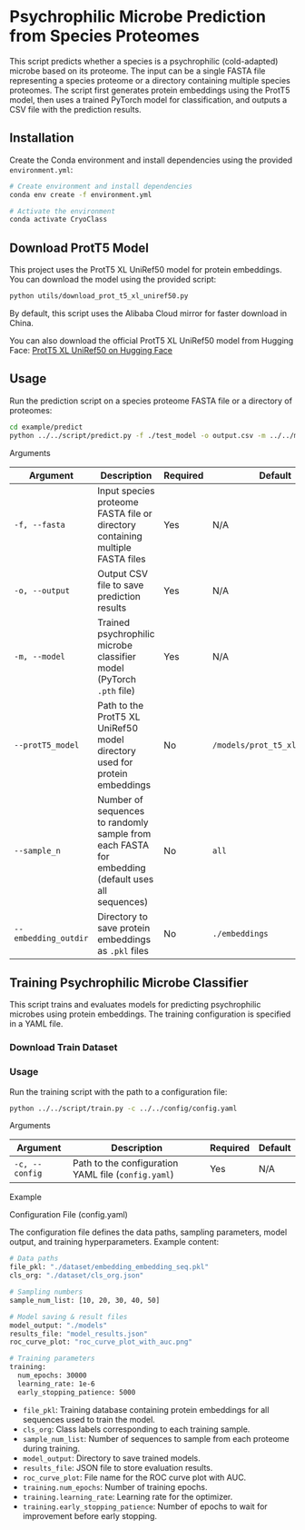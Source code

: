# Psychrophilic Microbe Prediction from Species Proteomes

This script predicts whether a species is a psychrophilic (cold-adapted) microbe based on its proteome. The input can be a single FASTA file representing a species proteome or a directory containing multiple species proteomes. The script first generates protein embeddings using the ProtT5 model, then uses a trained PyTorch model for classification, and outputs a CSV file with the prediction results.

## Installation

Create the Conda environment and install dependencies using the provided `environment.yml`:

```bash
# Create environment and install dependencies
conda env create -f environment.yml

# Activate the environment
conda activate CryoClass
```


##  Download ProtT5 Model

This project uses the ProtT5 XL UniRef50 model for protein embeddings. You can download the model using the provided script:

```bash
python utils/download_prot_t5_xl_uniref50.py
```

By default, this script uses the Alibaba Cloud mirror for faster download in China.

You can also download the official ProtT5 XL UniRef50 model from Hugging Face: [ProtT5 XL UniRef50 on Hugging Face](https://huggingface.co/Rostlab/prot_t5_xl_uniref50)



## Usage

Run the prediction script on a species proteome FASTA file or a directory of proteomes:

```bash
cd example/predict
python ../../script/predict.py -f ./test_model -o output.csv -m ../../models/models/best_model_50.pth --sample_n 10
```
Arguments

| Argument             | Description                                                                                       | Required | Default                         |
| -------------------- | ------------------------------------------------------------------------------------------------- | -------- | ------------------------------- |
| `-f, --fasta`        | Input species proteome FASTA file or directory containing multiple FASTA files                    | Yes      | N/A                             |
| `-o, --output`       | Output CSV file to save prediction results                                                        | Yes      | N/A                             |
| `-m, --model`        | Trained psychrophilic microbe classifier model (PyTorch `.pth` file)                              | Yes      | N/A                             |
| `--protT5_model`     | Path to the ProtT5 XL UniRef50 model directory used for protein embeddings                        | No       | `/models/prot_t5_xl_uniref50` |
| `--sample_n`         | Number of sequences to randomly sample from each FASTA for embedding (default uses all sequences) | No       | `all`                           |
| `--embedding_outdir` | Directory to save protein embeddings as `.pkl` files                                              | No       | `./embeddings`                  |


## Training Psychrophilic Microbe Classifier

This script trains and evaluates models for predicting psychrophilic microbes using protein embeddings. The training configuration is specified in a YAML file.


### Download Train Dataset




### Usage

Run the training script with the path to a configuration file:

```bash
python ../../script/train.py -c ../../config/config.yaml
```

Arguments

| Argument       | Description                                         | Required | Default |
| -------------- | --------------------------------------------------- | -------- | ------- |
| `-c, --config` | Path to the configuration YAML file (`config.yaml`) | Yes      | N/A     |

Example

Configuration File (config.yaml)

The configuration file defines the data paths, sampling parameters, model output, and training hyperparameters. Example content:


```bash
# Data paths
file_pkl: "./dataset/embedding_embedding_seq.pkl"
cls_org: "./dataset/cls_org.json"

# Sampling numbers
sample_num_list: [10, 20, 30, 40, 50]

# Model saving & result files
model_output: "./models"
results_file: "model_results.json"
roc_curve_plot: "roc_curve_plot_with_auc.png"

# Training parameters
training:
  num_epochs: 30000
  learning_rate: 1e-6
  early_stopping_patience: 5000
```

- `file_pkl`: Training database containing protein embeddings for all sequences used to train the model.
- `cls_org`: Class labels corresponding to each training sample.
- `sample_num_list`: Number of sequences to sample from each proteome during training.
- `model_output`: Directory to save trained models.
- `results_file`: JSON file to store evaluation results.
- `roc_curve_plot`: File name for the ROC curve plot with AUC.
- `training.num_epochs`: Number of training epochs.
- `training.learning_rate`: Learning rate for the optimizer.
- `training.early_stopping_patience`: Number of epochs to wait for improvement before early stopping.



